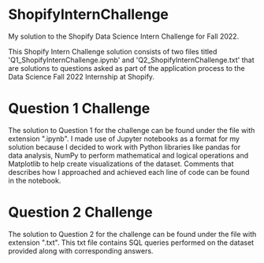 # ShopifyInternChallenge
My solution to the Shopify Data Science Intern Challenge for Fall 2022.

This Shopify Intern Challenge solution consists of two files titled 'Q1_ShopifyInternChallenge.ipynb' and 'Q2_ShopifyInternChallenge.txt' that are solutions to questions asked as part of the application process to the Data Science Fall 2022 Internship at Shopify.

# Question 1 Challenge

The solution to Question 1 for the challenge can be found under the file with extension ".ipynb". I made use of Jupyter notebooks as a format for my solution because I decided to work with Python libraries like pandas for data analysis, NumPy to perform mathematical and logical operations and Matplotlib to help create visualizations of the dataset. Comments that describes how I approached and achieved each line of code can be found in the notebook.

# Question 2 Challenge

The solution to Question 2 for the challenge can be found under the file with extension ".txt". This txt file contains SQL queries performed on the dataset provided along with corresponding answers.
